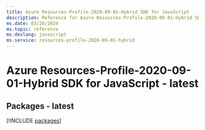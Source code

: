 ```yaml
---
title: Azure Resources-Profile-2020-09-01-Hybrid SDK for JavaScript
description: Reference for Azure Resources-Profile-2020-09-01-Hybrid SDK for JavaScript
ms.date: 03/26/2024
ms.topic: reference
ms.devlang: javascript
ms.service: resources-profile-2020-09-01-hybrid
---
```

# Azure Resources-Profile-2020-09-01-Hybrid SDK for JavaScript - latest
## Packages - latest
[!INCLUDE [packages](resources-profile-2020-09-01-hybrid-index.md)]